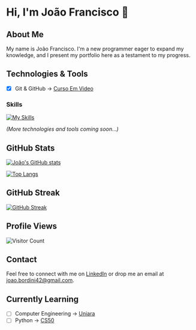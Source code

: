 # Hi, I'm João Francisco 👋

## About Me
My name is João Francisco. I'm a new programmer eager to expand my knowledge, and I present my portfolio here as a testament to my progress.

## Technologies & Tools
- [x] Git & GitHub -> [Curso Em Video](https://www.cursoemvideo.com/curso/curso-de-git-e-github)

### Skills
[![My Skills](https://skillicons.dev/icons?i=c,py,git)](https://skillicons.dev)

*(More technologies and tools coming soon…)*

## GitHub Stats
[![João's GitHub stats](https://github-readme-stats.vercel.app/api?username=JFScripts&show_icons=true&theme=dark&title_color=BB86FC&text_color=FFFFFF&icon_color=BB86FC)](https://github.com/JFScripts)

[![Top Langs](https://github-readme-stats.vercel.app/api/top-langs/?username=JFScripts&theme=dark)](https://github.com/JFScripts/github-readme-stats)

## GitHub Streak

[![GitHub Streak](https://streak-stats.demolab.com?user=JFScripts&theme=dark)](https://git.io/streak-stats)

## Profile Views
![Visitor Count](https://profile-counter.glitch.me/JFScripts/count.svg)

## Contact
Feel free to connect with me on [LinkedIn](https://www.linkedin.com/in/joao-francisco-bordini-ferreira) or drop me an email at [joao.bordini42@gmail.com](mailto:joao.bordini42@gmail.com).

## Currently Learning
- [ ] Computer Engineering -> [Uniara](https://www.uniara.com.br/cursos/presencial/graduacao/engenharia-de-computacao/)
- [ ] Python -> [CS50](https://learning.edx.org/course/course-v1:HarvardX+CS50P+Python/home)
